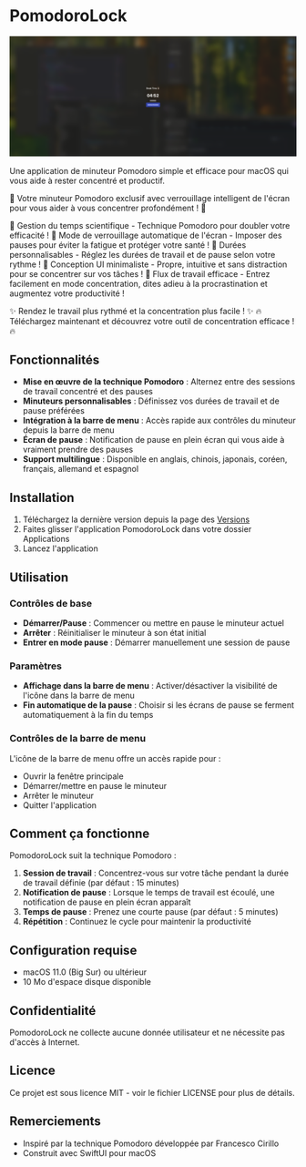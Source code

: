 # PomodoroLock

<!-- <img src="Assets/interface.png" alt="Work Time Interface" width="200"> -->
<img src="Assets/BreakTime.png" alt="Break Time Interface" width="600">

Une application de minuteur Pomodoro simple et efficace pour macOS qui vous aide à rester concentré et productif.

🚀 Votre minuteur Pomodoro exclusif avec verrouillage intelligent de l'écran pour vous aider à vous concentrer profondément ! 🚀

🔹 Gestion du temps scientifique - Technique Pomodoro pour doubler votre efficacité !
🔹 Mode de verrouillage automatique de l'écran - Imposer des pauses pour éviter la fatigue et protéger votre santé !
🔹 Durées personnalisables - Réglez les durées de travail et de pause selon votre rythme !
🔹 Conception UI minimaliste - Propre, intuitive et sans distraction pour se concentrer sur vos tâches !
🔹 Flux de travail efficace - Entrez facilement en mode concentration, dites adieu à la procrastination et augmentez votre productivité !

✨ Rendez le travail plus rythmé et la concentration plus facile ! ✨
🔥 Téléchargez maintenant et découvrez votre outil de concentration efficace ! 🔥

## Fonctionnalités

- **Mise en œuvre de la technique Pomodoro** : Alternez entre des sessions de travail concentré et des pauses
- **Minuteurs personnalisables** : Définissez vos durées de travail et de pause préférées
- **Intégration à la barre de menu** : Accès rapide aux contrôles du minuteur depuis la barre de menu
- **Écran de pause** : Notification de pause en plein écran qui vous aide à vraiment prendre des pauses
- **Support multilingue** : Disponible en anglais, chinois, japonais, coréen, français, allemand et espagnol

## Installation

1. Téléchargez la dernière version depuis la page des [Versions](https://github.com/yourusername/PomodoroLock/releases)
2. Faites glisser l'application PomodoroLock dans votre dossier Applications
3. Lancez l'application

## Utilisation

### Contrôles de base

- **Démarrer/Pause** : Commencer ou mettre en pause le minuteur actuel
- **Arrêter** : Réinitialiser le minuteur à son état initial
- **Entrer en mode pause** : Démarrer manuellement une session de pause

### Paramètres

- **Affichage dans la barre de menu** : Activer/désactiver la visibilité de l'icône dans la barre de menu
- **Fin automatique de la pause** : Choisir si les écrans de pause se ferment automatiquement à la fin du temps

### Contrôles de la barre de menu

L'icône de la barre de menu offre un accès rapide pour :
- Ouvrir la fenêtre principale
- Démarrer/mettre en pause le minuteur
- Arrêter le minuteur
- Quitter l'application

## Comment ça fonctionne

PomodoroLock suit la technique Pomodoro :

1. **Session de travail** : Concentrez-vous sur votre tâche pendant la durée de travail définie (par défaut : 15 minutes)
2. **Notification de pause** : Lorsque le temps de travail est écoulé, une notification de pause en plein écran apparaît
3. **Temps de pause** : Prenez une courte pause (par défaut : 5 minutes)
4. **Répétition** : Continuez le cycle pour maintenir la productivité

## Configuration requise

- macOS 11.0 (Big Sur) ou ultérieur
- 10 Mo d'espace disque disponible

## Confidentialité

PomodoroLock ne collecte aucune donnée utilisateur et ne nécessite pas d'accès à Internet.

## Licence

Ce projet est sous licence MIT - voir le fichier LICENSE pour plus de détails.

## Remerciements

- Inspiré par la technique Pomodoro développée par Francesco Cirillo
- Construit avec SwiftUI pour macOS
